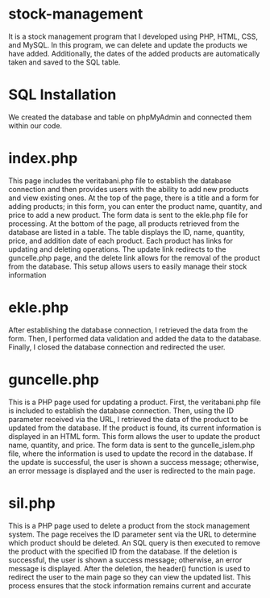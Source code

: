 # stock-management
It is a stock management program that I developed using PHP, HTML, CSS, and MySQL. In this program, we can delete and update the products we have added. Additionally, the dates of the added products are automatically taken and saved to the SQL table.

# SQL Installation
We created the database and table on phpMyAdmin and connected them within our code.

# index.php
This page includes the veritabani.php file to establish the database connection and then provides users with the ability to add new products and view existing ones. At the top of the page, there is a title and a form for adding products; in this form, you can enter the product name, quantity, and price to add a new product. The form data is sent to the ekle.php file for processing. At the bottom of the page, all products retrieved from the database are listed in a table. The table displays the ID, name, quantity, price, and addition date of each product. Each product has links for updating and deleting operations. The update link redirects to the guncelle.php page, and the delete link allows for the removal of the product from the database. This setup allows users to easily manage their stock information


# ekle.php
After establishing the database connection, I retrieved the data from the form. Then, I performed data validation and added the data to the database. Finally, I closed the database connection and redirected the user.

# guncelle.php
This is a PHP page used for updating a product. First, the veritabani.php file is included to establish the database connection. Then, using the ID parameter received via the URL, I retrieved the data of the product to be updated from the database. If the product is found, its current information is displayed in an HTML form. This form allows the user to update the product name, quantity, and price. The form data is sent to the guncelle_islem.php file, where the information is used to update the record in the database. If the update is successful, the user is shown a success message; otherwise, an error message is displayed and the user is redirected to the main page.

# sil.php
This is a PHP page used to delete a product from the stock management system. The page receives the ID parameter sent via the URL to determine which product should be deleted. An SQL query is then executed to remove the product with the specified ID from the database. If the deletion is successful, the user is shown a success message; otherwise, an error message is displayed. After the deletion, the header() function is used to redirect the user to the main page so they can view the updated list. This process ensures that the stock information remains current and accurate
